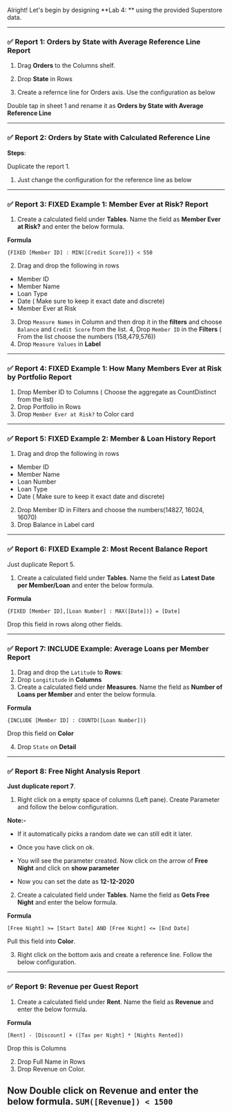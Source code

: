Alright! Let's begin by designing **Lab 4: ** using the provided Superstore data.



---

### ✅ **Report 1: Orders by State with Average Reference Line Report**

1. Drag **Orders** to the Columns shelf.
2. Drop **State** in Rows 

3. Create a refernce line for Orders axis. Use the configuration as below


Double tap in sheet 1 and rename it as **Orders by State with Average Reference Line**


---

### ✅ **Report 2: Orders by State with Calculated Reference Line**


**Steps**:

Duplicate the report 1. 
1. Just change the configuration for the reference line as below

---

### ✅ **Report 3: FIXED Example 1: Member Ever at Risk? Report**


1. Create a calculated field under **Tables**. Name the field as **Member Ever at Risk?** and enter the below formula.

**Formula**

`{FIXED [Member ID] : MIN([Credit Score])} < 550`

2. Drag and drop the following in rows
- Member ID
- Member Name
- Loan Type
- Date ( Make sure to keep it exact date and discrete)
- Member Ever at Risk

3. Drop `Measure Names` in Column and then drop it in the **filters** and choose `Balance` and `Credit Score` from the list.
4, Drop `Member ID` in the **Filters** ( From the list choose the numbers (158,479,576))
5. Drop `Measure Values` in **Label**


----

### ✅ **Report 4: FIXED Example 1: How Many Members Ever at Risk by Portfolio Report**

1. Drop Member ID to Columns ( Choose the aggregate as CountDistinct from the list)
2. Drop Portfolio in Rows
3. Drop `Member Ever at Risk?` to Color card

-----

### ✅ **Report 5: FIXED Example 2: Member & Loan History Report**

1. Drag and drop the following in rows
- Member ID
- Member Name
- Loan Number
- Loan Type
- Date ( Make sure to keep it exact date and discrete)

2. Drop Member ID in Filters and choose the numbers(14827, 16024, 16070)
3. Drop Balance in Label card
--------
### ✅ **Report 6: FIXED Example 2: Most Recent Balance Report**

Just duplicate Report 5. 


1. Create a calculated field under **Tables**. Name the field as **Latest Date per Member/Loan** and enter the below formula.

**Formula**

`{FIXED [Member ID],[Loan Number] : MAX([Date])} = [Date]`

Drop this field in rows along other fields.



-----

### ✅ **Report 7: INCLUDE Example: Average Loans per Member Report**



1. Drag and drop the `Latitude` to **Rows**:
2. Drop `Longititude` in **Columns**
3. Create a calculated field under **Measures**. Name the field as **Number of Loans per Member** and enter the below formula.

**Formula**

`{INCLUDE [Member ID] : COUNTD([Loan Number])}`

Drop this field on **Color**

4. Drop `State` on **Detail**

 -----
 ### ✅ **Report 8: Free Night Analysis Report**

**Just duplicate report 7**. 

1. Right click on a empty space of columns (Left pane). Create Parameter and follow the below configuration.

**Note:-**
- If it automatically picks a random date we can still edit it later.

- Once you have click on ok.

- You will see the parameter created. Now click on the arrow of **Free Night** and click on **show parameter**

- Now you can set the date as **12-12-2020**

2. Create a calculated field under **Tables**. Name the field as **Gets Free Night** and enter the below formula.

**Formula**

`[Free Night] >= [Start Date]
AND
[Free Night] <= [End Date]`

Pull this field into **Color**.

3. Right click on the bottom axis and create a reference line. Follow the below configuration.


---------
### ✅ **Report 9: Revenue per Guest Report**

1. Create a calculated field under **Rent**. Name the field as **Revenue** and enter the below formula.

**Formula**

`[Rent] - [Discount] + ([Tax per Night] * [Nights Rented])`

Drop this is Columns

2. Drop Full Name in Rows
3. Drop Revenue on Color.

Now Double click on Revenue and enter the below formula.
`SUM([Revenue]) < 1500`
------------
